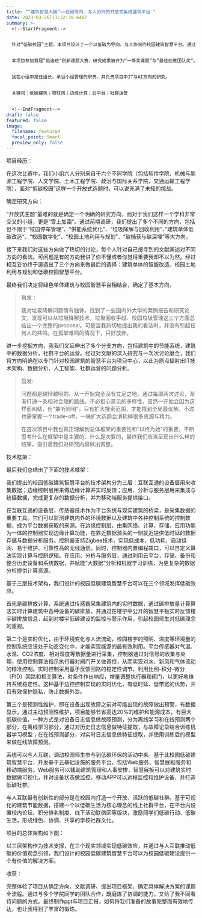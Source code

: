 ```yaml
---
title: "“建筑智慧大脑”——低碳导向、与人协同的开放式集成建筑平台 "
date: 2023-03-26T11:22:39.648Z
summary: >-
  <!--StartFragment-->


  针对“低碳校园”主题，本项目设计了一个以低碳为导向、与人协同的校园建筑智慧平台。通过互联互通的设备层、边缘的控制层、以及应用、分析与服务层这三层技术架构，平台可以在三个方面实现低碳效应，第一个是对建筑做碳排放计算，并通过在楼宇中公开的智慧平板实时反馈楼宇碳排放信息；第二个是对设施做实时优化，通过平台传感器、控制器以及执行器和阀门的协同工作，实现对水、新风和气体流动的精准控制；第三个是预测性维护，在设备出现故障之前对可能出现的故障做出预警，减少维护带来的能源耗损。平台可以基于云基础设施来设计开发移动端APP，搭建一个以低碳生活为核心理念的线上社群，在平台内设置校内论坛、积分排名制度、线下活动联络区等模块，激励同学们的低碳行动、低碳生活，形成绿色、协调、共享的学校社群文化。


  本项目参加首届”启迪班“创新课题大赛，研究成果被评为“一等奖课题”与”最佳创意团队奖“。


  我在小组中担任组长，承当小组管理的职责，并负责项目中IT与AI方向的研究。


  关键词：低碳建筑；物联网；边缘计算；云平台；社群运营


  <!--EndFragment-->
draft: false
featured: false
image:
  filename: featured
  focal_point: Smart
  preview_only: false
---
```

<!--StartFragment-->

项目经历：

在这次比赛中，我们小组六人分别来自于六个不同学院（包括软件学院、机械与能源工程学院、人文学院、土木工程学院、政治与国际关系学院、交通运输工程学院），面对“低碳校园”这样一个开放式选题时，可以说充满了未知的挑战。

确定研究方向：

“开放式主题”最难的就是确定一个明确的研究方向，而对于我们这样一个学科非常交叉的小组，更是“雪上加霜”。通过前期调研，我们提出了多个不同的方向，包括但不限于“校园停车管理”、“供能系统优化”、“垃圾降解与回收利用”、”建筑单体低碳改造“、“校园数字化”、“校园土地利用与规划”、“碳捕获与碳深埋“等大方向。

接下来我们对这些方向做了热切的讨论，每个人针对自己搜寻到的文献阐述对不同方向的看法。可问题是有的方向我讲了你不懂或者你觉得重要我却不以为然。经过相互妥协终于遴选出了三个方向来做最后的选择：建筑单体的智能改造、校园土地利用与规划和低碳校园智慧平台。

最终我们决定将绿色单体建筑与校园智慧平台相结合，确定了基本方向。

> 启发：
>
> 我对垃圾降解问题情有独钟，找到了一些国内外大学的案例报告和研究论文，发现可以从垃圾降解技术，垃圾回收手段、校园垃圾管理这三个方面总结出一个完整的proposal。可是当我热切地提出我的看法时，并没有引起任何人的共鸣。在孤掌难鸣的情况下，只好放弃。

进一步挖掘方向，我我们又延伸出了多个分支方向，包括建筑中的节能系统，建筑中的数据分析，社群平台的运营。经过对文献的深入研究与一次次讨论磨合，我们将方向明确在以专门针对校园建筑的智慧平台为项目中心，以此为原点辐射出IT技术架构、数据分析、人工智能、社群运营的问题分析。

> 启发:
>
> 问题都是越辩越明的。从一开始完全没有立足之地，通过每周两次讨论，渐渐打通一条相对合理的路线。不必担心意见的多样性，虽然一开始会因为这样而纠结，但“兼听则明”，只有扩大搜索范围，才能找到全局最优解。不过也需掌握一个trade-off，一味扩大选题会消耗掉很多资源与精力。
>
> 在这次项目中我也真正理解到总体框架的重要性和“以终为始”的重要。不断思考什么在框架中是主要的、什么是次要的，最终我们应当呈现出什么样的结果，指引着我们对研究内容做出调整。

技术框架：

最后我们总结出了下面的技术框架：

我们提出的校园低碳建筑智慧平台的技术架构分为三层：互联互通的设备层用来收集数据；边缘控制层用来做边缘计算并实时反馈；应用、分析与服务层用来集成与统摄数据，完成更复杂的数据分析，并为移动端服务提供接口。

在互联互通的设备层，传感器技术作为平台系统与现实建筑的桥梁，是采集数据的重要工具。它们可以监测建筑内外的环境数据以及建筑中各种控制系统的控制数据，成为平台数据获取的来源。在边缘控制层，由集网络、计算、存储、应用功能为一体的控制器实现边缘计算功能，在靠近数据源头的一侧就近提供低时延的数据存储与数据分析服务。控制器支持Zigbee技术，实现低成本、低功耗、自动组网、易于维护、可靠性高的无线通信。同时，控制器内置编程端口，可以自定义算法实现计算与控制逻辑。在应用、分析与服务层，通过利用云平台，存储、备份和整合历史设备和系统数据，并赋能“大数据”分析和机器学习训练，为更复杂的数据分析提供计算资源。

基于三层技术架构，我们设计的校园低碳建筑智慧平台可以在三个领域发挥低碳效应。

首先是碳排放计算，系统通过传感器采集建筑内的实时数据，通过碳排放量计算算法实时计算建筑中各种设备的碳排放，并通过在楼宇中公开的智慧平板实时反馈楼宇碳排放信息，起到对楼宇低碳建设的监控与警示作用，引起校园师生对低碳理念的重视。

第二个是实时优化，由于环境变化与人流流动，校园楼宇的照明、温度等环境量的控制系统应该处于动态变化中，才能实现能源的最有效利用。平台传感器对气温、水温、CO2浓度、相对湿度等数据量进行采集，控制器通过对信号的收集与处理，使用控制算法指示执行器对阀门开关做调控，从而实现对水、新风和气体流动的精准控制。实时控制采用基于反馈回路的稳定性调节，利用比例-积分-微分（PID）回路和相关算法，对条件作出响应，增量调整执行器和阀门，以更好地维持系统稳定性。这种基于边控控制实现的实时优化，有低时延、低带宽的优势，并且有效保护隐私，防止数据外泄。

第三个是预测性维护，即在设备出现故障之前对可能出现的故障做出预警，有数据显示，通过主动预测性维护，项目能够节省高达20%的维护和能源成本，有巨大低碳价值。一种方式是对设备日志信息做故障预测，分为离线学习和在线预测两个部分，在离线学习部分，通过对历史日志信息做特征提取，与故障记录结合训练机器学习模型；在在线预测部分，对实时日志信息做特征提取，并使用训练后的模型来做在线故障预测。

系统可以与人互联，调动校园师生参与到低碳环保的活动中来。基于此校园低碳建筑智慧平台，开发基于云基础设施的服务平台，包括Web服务、智慧展板服务和移动端服务。Web服务可以辅助建筑管理和人事安排，智慧展板可以对建筑实时数据做可视化，并对设备状态做监控，移动APP可以远程监控和维护设备，并打造低碳社群。

与人互联最有创新性的部分是在校园内打造一个开放、活跃的低碳社群。基于可视化的建筑节能数据，搭建一个以低碳生活为核心理念的线上社群平台，在平台内设置校内论坛、积分排名制度、线下活动联络区等版块，激励同学们低碳行动、低碳生活，形成绿色、协调、共享的学校社群文化。

项目的总体架构如下图：

以三层架构作为技术支撑，在三个现实领域实现低碳效应，并通过与人互联推动低碳的价值观念引领，我们设计的校园低碳建筑智慧平台可以为校园低碳建设提供一个有价值的解决方案。

收获：

完整体验了项目从确定方向、文献调研、提出项目框架、确定具体解决方案的课题全流程。通过与多个学院同学的团队合作，既磨炼了协调的能力，又给了我不同看待问题的方式。最终制作ppt与项目汇报，如何将我们准备的故事完整而有效地传达，也让我得到了丰富的锻炼。

<!--EndFragment-->